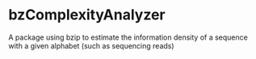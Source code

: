 # bzComplexityAnalyzer
A package using bzip to estimate the information density of a sequence with a given alphabet (such as sequencing reads)
